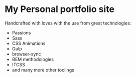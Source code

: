 # My Personal portfolio site

Handcrafted with loves with the use from great technologies:

* Passions
* Sass
* CSS Animations
* Gulp
* browser-sync
* BEM methodologies
* ITCSS
* and many more other toolings


